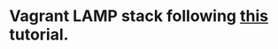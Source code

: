 # Vagrant LAMP stack following [this](https://www.digitalocean.com/community/tutorials/how-to-install-linux-apache-mysql-php-lamp-stack-on-ubuntu-16-04) tutorial. 
